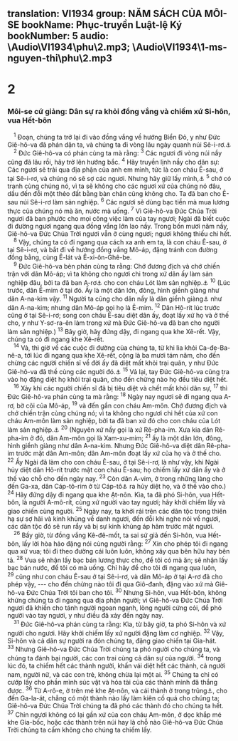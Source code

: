 translation: VI1934
group: NĂM SÁCH CỦA MÔI-SE
bookName: Phục-truyền Luật-lệ Ký 
bookNumber: 5
audio: \Audio\VI1934\phu\2.mp3; \Audio\VI1934\1-ms-nguyen-thi\phu\2.mp3
-------

<div class="title"><h1>2</h1><h3>Môi-se cứ giảng: Dân sự ra khỏi đồng vắng và chiếm xứ Si-hôn, vua Hết-bôn</h3></div>
<span class="verse phu_2_1"> <sup>1</sup> Đoạn, chúng ta trở lại đi vào đồng vắng về hướng Biển Đỏ, y như Đức Giê-hô-va đã phán dặn ta, và chúng ta đi vòng lâu ngày quanh núi Sê-i-rơ.<a data-toggle="tooltip" data-placement="bottom" title="Dan 21:4">⚓</a><br/></span>
<span class="verse phu_2_2"> <sup>2</sup> Đức Giê-hô-va có phán cùng ta mà rằng: </span>
<span class="verse phu_2_3"><sup>3</sup> Các ngươi đi vòng núi nầy cũng đã lâu rồi, hãy trở lên hướng bắc. </span>
<span class="verse phu_2_4"><sup>4</sup> Hãy truyền lịnh nầy cho dân sự: Các ngươi sẽ trải qua địa phận của anh em mình, tức là con cháu Ê-sau, ở tại Sê-i-rơ, và chúng nó sẽ sợ các ngươi. Nhưng hãy giữ lấy mình,<a data-toggle="tooltip" data-placement="bottom" title="Sa 36:8">⚓</a></span>
<span class="verse phu_2_5"><sup>5</sup> chớ có tranh cùng chúng nó, vì ta sẽ không cho các ngươi xứ của chúng nó đâu, dầu đến đỗi một thẻo đất bằng bàn chân cũng không cho. Ta đã ban cho Ê-sau núi Sê-i-rơ làm sản nghiệp. </span>
<span class="verse phu_2_6"><sup>6</sup> Các ngươi sẽ dùng bạc tiền mà mua lương thực của chúng nó mà ăn, nước mà uống. </span>
<span class="verse phu_2_7"><sup>7</sup> Vì Giê-hô-va Đức Chúa Trời ngươi đã ban phước cho mọi công việc làm của tay ngươi; Ngài đã biết cuộc đi đường ngươi ngang qua đồng vắng lớn lao nầy. Trong bốn mươi năm nầy, Giê-hô-va Đức Chúa Trời ngươi vẫn ở cùng ngươi; ngươi không thiếu chi hết. <br/></span>
<span class="verse phu_2_8"> <sup>8</sup> Vậy, chúng ta có đi ngang qua cách xa anh em ta, là con cháu Ê-sau, ở tại Sê-i-rơ, và bắt đi về hướng đồng vắng Mô-áp, đặng tránh con đường đồng bằng, cùng Ê-lát và Ê-xi-ôn-Ghê-be. <br/></span>
<span class="verse phu_2_9"> <sup>9</sup> Đức Giê-hô-va bèn phán cùng ta rằng: Chớ đương địch và chớ chiến trận với dân Mô-áp; vì ta không cho ngươi chi trong xứ dân ấy làm sản nghiệp đâu, bởi ta đã ban A-rơ<a data-toggle="tooltip" data-placement="bottom" title="A-rơ là kinh đô của Dan Mô-áp; Dan ấy sanh bởi Lót">⚓</a> cho con cháu Lót làm sản nghiệp.<a data-toggle="tooltip" data-placement="bottom" title="Sa 19:37">⚓</a></span>
<span class="verse phu_2_10"><sup>10</sup> (Lúc trước, dân Ê-mim ở tại đó. Ấy là một dân lớn, đông, hình giềnh giàng như dân A-na-kim vậy. </span>
<span class="verse phu_2_11"><sup>11</sup> Người ta cũng cho dân nầy là dân giềnh giàng<a data-toggle="tooltip" data-placement="bottom" title="Nguyên bổn rằng: Rê-pha-im nghĩa dịch là giềnh giàng">⚓</a> như dân A-na-kim; nhưng dân Mô-áp gọi họ là Ê-mim. </span>
<span class="verse phu_2_12"><sup>12</sup> Dân Hô-rít lúc trước cũng ở tại Sê-i-rơ; song con cháu Ê-sau diệt dân ấy, đoạt lấy xứ họ và ở thế cho, y như Y-sơ-ra-ên làm trong xứ mà Đức Giê-hô-va đã ban cho người làm sản nghiệp.) </span>
<span class="verse phu_2_13"><sup>13</sup> Bây giờ, hãy đứng dậy, đi ngang qua khe Xê-rết. Vậy, chúng ta có đi ngang khe Xê-rết. <br/></span>
<span class="verse phu_2_14"> <sup>14</sup> Vả, thì giờ về các cuộc đi đường của chúng ta, từ khi lìa khỏi Ca-đe-Ba-nê-a, tới lúc đi ngang qua khe Xê-rết, cộng là ba mươi tám năm, cho đến chừng các người chiến sĩ về đời ấy đã diệt mất khỏi trại quân, y như Đức Giê-hô-va đã thề cùng các người đó.<a data-toggle="tooltip" data-placement="bottom" title="Dan 14:28-35">⚓</a></span>
<span class="verse phu_2_15"><sup>15</sup> Vả lại, tay Đức Giê-hô-va cũng tra vào họ đặng diệt họ khỏi trại quân, cho đến chừng nào họ đều tiêu diệt hết. <br/></span>
<span class="verse phu_2_16"> <sup>16</sup> Xảy khi các người chiến sĩ đã bị tiêu diệt và chết mất khỏi dân sự, </span>
<span class="verse phu_2_17"><sup>17</sup> thì Đức Giê-hô-va phán cùng ta mà rằng: </span>
<span class="verse phu_2_18"><sup>18</sup> Ngày nay ngươi sẽ đi ngang qua A-rơ, bờ cõi của Mô-áp, </span>
<span class="verse phu_2_19"><sup>19</sup> và đến gần con cháu Am-môn. Chớ đương địch và chớ chiến trận cùng chúng nó; vì ta không cho ngươi chi hết của xứ con cháu Am-môn làm sản nghiệp, bởi ta đã ban xứ đó cho con cháu của Lót làm sản nghiệp.<a data-toggle="tooltip" data-placement="bottom" title="Sa 19:38">⚓</a></span>
<span class="verse phu_2_20"><sup>20</sup> (Nguyên xứ nầy gọi là xứ Rê-pha-im. Xưa kia dân Rê-pha-im ở đó, dân Am-môn gọi là Xam-xu-mim; </span>
<span class="verse phu_2_21"><sup>21</sup> ấy là một dân lớn, đông, hình giềnh giàng như dân A-na-kim. Nhưng Đức Giê-hô-va diệt dân Rê-pha-im trước mặt dân Am-môn; dân Am-môn đoạt lấy xứ của họ và ở thế cho. </span>
<span class="verse phu_2_22"><sup>22</sup> Ấy Ngài đã làm cho con cháu Ê-sau, ở tại Sê-i-rơ, là như vậy, khi Ngài hủy diệt dân Hô-rít trước mặt con cháu Ê-sau; họ chiếm lấy xứ dân ấy và ở thế vào chỗ cho đến ngày nay. </span>
<span class="verse phu_2_23"><sup>23</sup> Còn dân A-vim, ở trong những làng cho đến Ga-xa, dân Cáp-tô-rim ở từ Cáp-tô<a data-toggle="tooltip" data-placement="bottom" title="Cáp-tô nghĩa là đảo Cơ-rết (Crète)">⚓</a> ra hủy diệt họ, và ở thế vào cho.) </span>
<span class="verse phu_2_24"><sup>24</sup> Hãy đứng dậy đi ngang qua khe Ạt-nôn. Kìa, ta đã phó Si-hôn, vua Hết-bôn, là người A-mô-rít, cùng xứ người vào tay ngươi; hãy khởi chiếm lấy và giao chiến cùng người. </span>
<span class="verse phu_2_25"><sup>25</sup> Ngày nay, ta khởi rải trên các dân tộc trong thiên hạ sự sợ hãi và kinh khủng về danh ngươi, đến đỗi khi nghe nói về ngươi, các dân tộc đó sẽ run rẩy và bị sự kinh khủng áp hãm trước mặt ngươi. <br/></span>
<span class="verse phu_2_26"> <sup>26</sup> Bấy giờ, từ đồng vắng Kê-đê-mốt, ta sai sứ giả đến Si-hôn, vua Hết-bôn, lấy lời hòa hảo đặng nói cùng người rằng: </span>
<span class="verse phu_2_27"><sup>27</sup> Xin cho phép tôi đi ngang qua xứ vua; tôi đi theo đường cái luôn luôn, không xây qua bên hữu hay bên tả. </span>
<span class="verse phu_2_28"><sup>28</sup> Vua sẽ nhận lấy bạc bán lương thực cho, để tôi có mà ăn; sẽ nhận lấy bạc bán nước, để tôi có mà uống. Chỉ hãy để cho tôi đi ngang qua luôn, </span>
<span class="verse phu_2_29"><sup>29</sup> cũng như con cháu Ê-sau ở tại Sê-i-rơ, và dân Mô-áp ở tại A-rơ đã cho phép vậy, --- cho đến chừng nào tôi đi qua Giô-đanh, đặng vào xứ mà Giê-hô-va Đức Chúa Trời tôi ban cho tôi. </span>
<span class="verse phu_2_30"><sup>30</sup> Nhưng Si-hôn, vua Hết-bôn, không khứng chúng ta đi ngang qua địa phận người; vì Giê-hô-va Đức Chúa Trời ngươi đã khiến cho tánh người ngoan ngạnh, lòng người cứng cỏi, để phó người vào tay ngươi, y như điều đã xảy đến ngày nay. <br/></span>
<span class="verse phu_2_31"> <sup>31</sup> Đức Giê-hô-va phán cùng ta rằng: Kìa, từ bây giờ, ta phó Si-hôn và xứ người cho ngươi. Hãy khởi chiếm lấy xứ người đặng làm cơ nghiệp. </span>
<span class="verse phu_2_32"><sup>32</sup> Vậy, Si-hôn và cả dân sự người ra đón chúng ta, đặng giao chiến tại Gia-hát. </span>
<span class="verse phu_2_33"><sup>33</sup> Nhưng Giê-hô-va Đức Chúa Trời chúng ta phó người cho chúng ta, và chúng ta đánh bại người, các con trai cùng cả dân sự của người. </span>
<span class="verse phu_2_34"><sup>34</sup> trong lúc đó, ta chiếm hết các thành người, khấn vái diệt hết các thành, cả người nam, người nữ, và các con trẻ, không chừa lại một ai. </span>
<span class="verse phu_2_35"><sup>35</sup> Chúng ta chỉ có cướp lấy cho phần mình súc vật và hóa tài của các thành mình đã thắng được. </span>
<span class="verse phu_2_36"><sup>36</sup> Từ A-rô-e, ở trên mé khe Ạt-nôn, và cái thành ở trong trũng<a data-toggle="tooltip" data-placement="bottom" title="Nghĩa là thành A-rơ, kinh đô của Dan Mô-áp">⚓</a>, cho đến Ga-la-át, chẳng có một thành nào lấy làm kiên cố quá cho chúng ta; Giê-hô-va Đức Chúa Trời chúng ta đã phó các thành đó cho chúng ta hết. </span>
<span class="verse phu_2_37"><sup>37</sup> Chỉn ngươi không có lại gần xứ của con cháu Am-môn, ở dọc khắp mé khe Gia-bốc, hoặc các thành trên núi hay là chỗ nào Giê-hô-va Đức Chúa Trời chúng ta cấm không cho chúng ta chiếm lấy. <br/></span>
